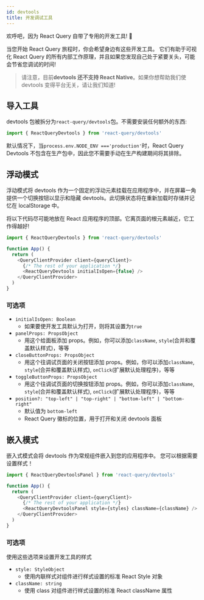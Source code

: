 ```yaml
---
id: devtools
title: 开发调试工具
---
```


欢呼吧，因为 React Query 自带了专用的开发工具! 🥳

当您开始 React Query 旅程时，你会希望身边有这些开发工具。
它们有助于可视化 React Query 的所有内部工作原理，并且如果您发现自己处于紧要关头，可能会节省您调试的时间!

> 请注意，目前**devtools 还不支持 React Native**。如果你想帮助我们使 devtools 变得平台无关，请让我们知道!

## 导入工具

devtools 包被拆分为`react-query/devtools`包。不需要安装任何额外的东西:

```js
import { ReactQueryDevtools } from 'react-query/devtools'
```

默认情况下，当`process.env.NODE_ENV ==='production'`时，React Query Devtools 不包含在生产包中，因此您不需要手动在生产构建期间将其排除。

## 浮动模式

浮动模式将 devtools 作为一个固定的浮动元素挂载在应用程序中，并在屏幕一角提供一个切换按钮以显示和隐藏 devtools。此切换状态将在重新加载时存储并记忆在 localStorage 中。

将以下代码尽可能地放在 React 应用程序的顶部。它离页面的根元素越近，它工作得越好!

```js
import { ReactQueryDevtools } from 'react-query/devtools'

function App() {
  return (
    <QueryClientProvider client={queryClient}>
      {/* The rest of your application */}
      <ReactQueryDevtools initialIsOpen={false} />
    </QueryClientProvider>
  )
}
```

### 可选项

- `initialIsOpen: Boolean`
  - 如果要使开发工具默认为打开，则将其设置为`true`
- `panelProps: PropsObject`
  - 用这个给面板添加 props。例如，你可以添加`className`, `style`(合并和覆盖默认样式)，等等
- `closeButtonProps: PropsObject`
  - 用这个往调试页面的关闭按钮添加 props。例如，你可以添加`className`, `style`(合并和覆盖默认样式), `onClick`(扩展默认处理程序)，等等
- `toggleButtonProps: PropsObject`
  - 用这个往调试页面的切换按钮添加 props。例如，你可以添加`className`, `style`(合并和覆盖默认样式), `onClick`(扩展默认处理程序)，等等
- `position?: "top-left" | "top-right" | "bottom-left" | "bottom-right"`
  - 默认值为 `bottom-left`
  - React Query 徽标的位置，用于打开和关闭 devtools 面板

## 嵌入模式

嵌入式模式会将 devtools 作为常规组件嵌入到您的应用程序中。 您可以根据需要设置样式！

```js
import { ReactQueryDevtoolsPanel } from 'react-query/devtools'

function App() {
  return (
    <QueryClientProvider client={queryClient}>
      {/* The rest of your application */}
      <ReactQueryDevtoolsPanel style={styles} className={className} />
    </QueryClientProvider>
  )
}
```

### 可选项

使用这些选项来设置开发工具的样式

- `style: StyleObject`
  - 使用内联样式对组件进行样式设置的标准 React Style 对象
- `className: string`
  - 使用 class 对组件进行样式设置的标准 React className 属性
